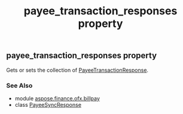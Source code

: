 ﻿---
title: payee_transaction_responses property
second_title: Aspose.Finance for Python via .NET API References
description: 
type: docs
weight: 50
url: /python-net/aspose.finance.ofx.billpay/payeesyncresponse/payee_transaction_responses/
is_root: false
---

## payee_transaction_responses property


Gets or sets the collection of [PayeeTransactionResponse](/finance/python-net/aspose.finance.ofx.billpay/payeetransactionresponse).

### See Also
* module [aspose.finance.ofx.billpay](../../)
* class [PayeeSyncResponse](/finance/python-net/aspose.finance.ofx.billpay/payeesyncresponse)
